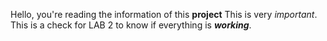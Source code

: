Hello, you're reading the information of this **project**
This is very _important_.
This is a check for LAB 2 to know if everything is **_working_**.